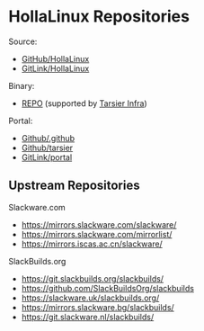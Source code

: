 # HollaLinux Repositories

Source:

- [GitHub/HollaLinux](https://github.com/hollalinux)
- [GitLink/HollaLinux](https://gitlink.org.cn/hollalinux)

Binary:
- [REPO](https://repo.tarsier-infra.com/Slackware-RISC-V/)
(supported by [Tarsier Infra](https://github.com/isrc-cas/tarsier-infra))

Portal:
- [Github/.github](https://github.com/hollalinux/.github.git)
- [Github/tarsier](https://github.com/isrc-cas/tarsier-slkrv.git)
- [GitLink/portal](https://gitlink.org.cn/hollalinux/hollalinux-portal.git)


## Upstream Repositories

Slackware.com
- https://mirrors.slackware.com/slackware/
- https://mirrors.slackware.com/mirrorlist/
- https://mirrors.iscas.ac.cn/slackware/

SlackBuilds.org
- https://git.slackbuilds.org/slackbuilds/
- https://github.com/SlackBuildsOrg/slackbuilds
- https://slackware.uk/slackbuilds.org/
- https://mirrors.slackware.bg/slackbuilds/
- https://git.slackware.nl/slackbuilds/
